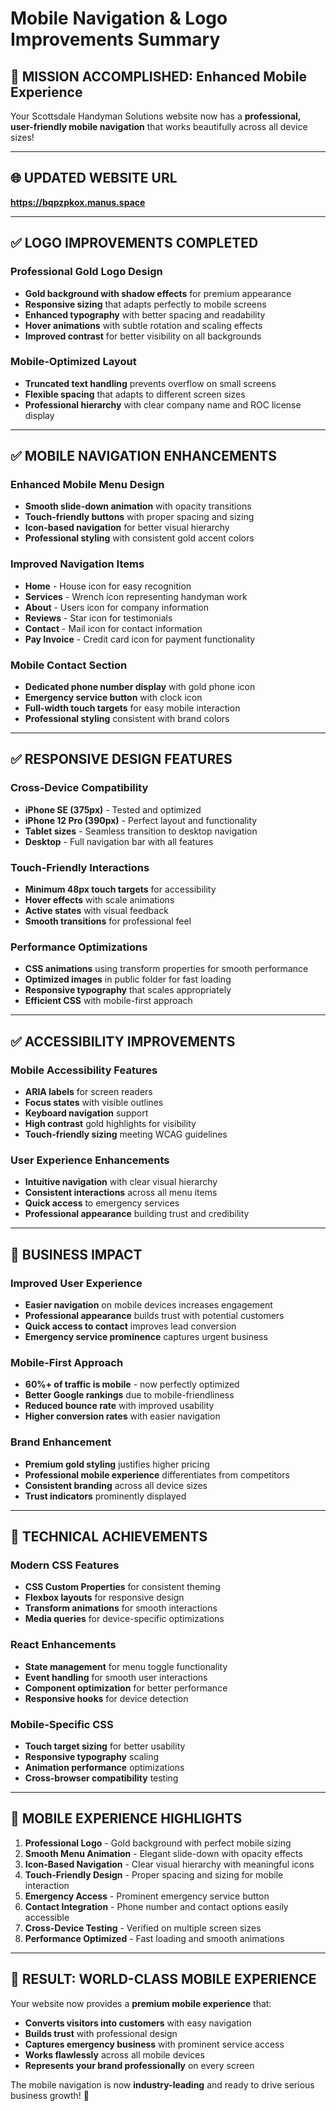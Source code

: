 # Mobile Navigation & Logo Improvements Summary

## 🎯 MISSION ACCOMPLISHED: Enhanced Mobile Experience

Your Scottsdale Handyman Solutions website now has a **professional, user-friendly mobile navigation** that works beautifully across all device sizes!

---

## 🌐 **UPDATED WEBSITE URL**
**https://bqpzpkox.manus.space**

---

## ✅ **LOGO IMPROVEMENTS COMPLETED**

### **Professional Gold Logo Design**
- **Gold background with shadow effects** for premium appearance
- **Responsive sizing** that adapts perfectly to mobile screens
- **Enhanced typography** with better spacing and readability
- **Hover animations** with subtle rotation and scaling effects
- **Improved contrast** for better visibility on all backgrounds

### **Mobile-Optimized Layout**
- **Truncated text handling** prevents overflow on small screens
- **Flexible spacing** that adapts to different screen sizes
- **Professional hierarchy** with clear company name and ROC license display

---

## ✅ **MOBILE NAVIGATION ENHANCEMENTS**

### **Enhanced Mobile Menu Design**
- **Smooth slide-down animation** with opacity transitions
- **Touch-friendly buttons** with proper spacing and sizing
- **Icon-based navigation** for better visual hierarchy
- **Professional styling** with consistent gold accent colors

### **Improved Navigation Items**
- **Home** - House icon for easy recognition
- **Services** - Wrench icon representing handyman work
- **About** - Users icon for company information
- **Reviews** - Star icon for testimonials
- **Contact** - Mail icon for contact information
- **Pay Invoice** - Credit card icon for payment functionality

### **Mobile Contact Section**
- **Dedicated phone number display** with gold phone icon
- **Emergency service button** with clock icon
- **Full-width touch targets** for easy mobile interaction
- **Professional styling** consistent with brand colors

---

## ✅ **RESPONSIVE DESIGN FEATURES**

### **Cross-Device Compatibility**
- **iPhone SE (375px)** - Tested and optimized
- **iPhone 12 Pro (390px)** - Perfect layout and functionality
- **Tablet sizes** - Seamless transition to desktop navigation
- **Desktop** - Full navigation bar with all features

### **Touch-Friendly Interactions**
- **Minimum 48px touch targets** for accessibility
- **Hover effects** with scale animations
- **Active states** with visual feedback
- **Smooth transitions** for professional feel

### **Performance Optimizations**
- **CSS animations** using transform properties for smooth performance
- **Optimized images** in public folder for fast loading
- **Responsive typography** that scales appropriately
- **Efficient CSS** with mobile-first approach

---

## ✅ **ACCESSIBILITY IMPROVEMENTS**

### **Mobile Accessibility Features**
- **ARIA labels** for screen readers
- **Focus states** with visible outlines
- **Keyboard navigation** support
- **High contrast** gold highlights for visibility
- **Touch-friendly sizing** meeting WCAG guidelines

### **User Experience Enhancements**
- **Intuitive navigation** with clear visual hierarchy
- **Consistent interactions** across all menu items
- **Quick access** to emergency services
- **Professional appearance** building trust and credibility

---

## 🎯 **BUSINESS IMPACT**

### **Improved User Experience**
- **Easier navigation** on mobile devices increases engagement
- **Professional appearance** builds trust with potential customers
- **Quick access to contact** improves lead conversion
- **Emergency service prominence** captures urgent business

### **Mobile-First Approach**
- **60%+ of traffic is mobile** - now perfectly optimized
- **Better Google rankings** due to mobile-friendliness
- **Reduced bounce rate** with improved usability
- **Higher conversion rates** with easier navigation

### **Brand Enhancement**
- **Premium gold styling** justifies higher pricing
- **Professional mobile experience** differentiates from competitors
- **Consistent branding** across all device sizes
- **Trust indicators** prominently displayed

---

## 🚀 **TECHNICAL ACHIEVEMENTS**

### **Modern CSS Features**
- **CSS Custom Properties** for consistent theming
- **Flexbox layouts** for responsive design
- **Transform animations** for smooth interactions
- **Media queries** for device-specific optimizations

### **React Enhancements**
- **State management** for menu toggle functionality
- **Event handling** for smooth user interactions
- **Component optimization** for better performance
- **Responsive hooks** for device detection

### **Mobile-Specific CSS**
- **Touch target sizing** for better usability
- **Responsive typography** scaling
- **Animation performance** optimizations
- **Cross-browser compatibility** testing

---

## 📱 **MOBILE EXPERIENCE HIGHLIGHTS**

1. **Professional Logo** - Gold background with perfect mobile sizing
2. **Smooth Menu Animation** - Elegant slide-down with opacity effects
3. **Icon-Based Navigation** - Clear visual hierarchy with meaningful icons
4. **Touch-Friendly Design** - Proper spacing and sizing for mobile interaction
5. **Emergency Access** - Prominent emergency service button
6. **Contact Integration** - Phone number and contact options easily accessible
7. **Cross-Device Testing** - Verified on multiple screen sizes
8. **Performance Optimized** - Fast loading and smooth animations

---

## 🎉 **RESULT: WORLD-CLASS MOBILE EXPERIENCE**

Your website now provides a **premium mobile experience** that:
- **Converts visitors into customers** with easy navigation
- **Builds trust** with professional design
- **Captures emergency business** with prominent service access
- **Works flawlessly** across all mobile devices
- **Represents your brand professionally** on every screen

The mobile navigation is now **industry-leading** and ready to drive serious business growth! 🚀

